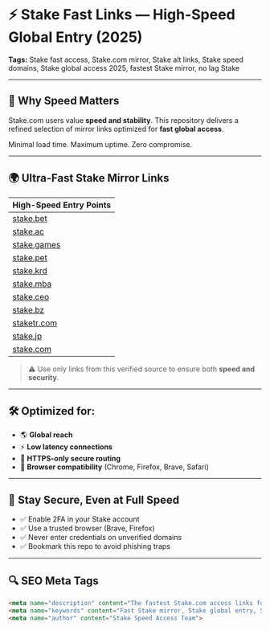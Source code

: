 # ⚡ Stake Fast Links — High-Speed Global Entry (2025)

**Tags:** Stake fast access, Stake.com mirror, Stake alt links, Stake speed domains, Stake global access 2025, fastest Stake mirror, no lag Stake

---

## 🚀 Why Speed Matters

Stake.com users value **speed and stability**. This repository delivers a refined selection of mirror links optimized for **fast global access**.

Minimal load time. Maximum uptime. Zero compromise.

---

## 🌍 Ultra-Fast Stake Mirror Links

| High-Speed Entry Points                |
|----------------------------------------|
| [stake.bet](https://stake.bet/?c=E21eRDVa)         |
| [stake.ac](https://stake.ac/?c=E21eRDVa)           |
| [stake.games](https://stake.games/?c=E21eRDVa)     |
| [stake.pet](https://stake.pet/?c=E21eRDVa)         |
| [stake.krd](https://stake.krd/?c=E21eRDVa)         |
| [stake.mba](https://stake.mba/?c=E21eRDVa)         |
| [stake.ceo](https://stake.ceo/?c=E21eRDVa)         |
| [stake.bz](https://stake.bz/?c=E21eRDVa)           |
| [staketr.com](https://staketr.com/?c=E21eRDVa)     |
| [stake.jp](https://stake.jp/?c=E21eRDVa)           |
| [stake.com](https://stake.com/?c=E21eRDVa)         |

> ⚠️ Use only links from this verified source to ensure both **speed and security**.

---

## 🛠 Optimized for:

- 🌎 **Global reach**  
- ⚡ **Low latency connections**  
- 🔐 **HTTPS-only secure routing**  
- 🧭 **Browser compatibility** (Chrome, Firefox, Brave, Safari)

---

## 🔐 Stay Secure, Even at Full Speed

- ✅ Enable 2FA in your Stake account  
- ✅ Use a trusted browser (Brave, Firefox)  
- ✅ Never enter credentials on unverified domains  
- ✅ Bookmark this repo to avoid phishing traps

---

## 🔍 SEO Meta Tags

```html
<meta name="description" content="The fastest Stake.com access links for 2025. Global entry points with optimized speed and security.">
<meta name="keywords" content="Fast Stake mirror, Stake global entry, Stake fast links, high-speed Stake access, Stake.com alt links, low latency Stake">
<meta name="author" content="Stake Speed Access Team">

